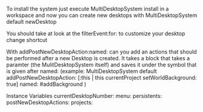 To install the system just execute 
	MultiDesktopSystem install
in a workspace and now you can create new desktops with
	MultiDesktopSystem default newDesktop

You should take at look at the filterEvent:for: to customize your desktop change shortcut

With addPostNewDesktopAction:named: can you add an actions that should be performed after a new Desktop is created. It takes a block that takes a paramter (the MulitDesktopSystem itself) and saves it under the symbol that is given after named: 
(example: MultiDesktopSystem default 
			addPostNewDesktopAction: [:this | this currentProject setWorldBackground: true] 
			named: #addBackground  )
			


Instance Variables
	currentDesktopNumber:		<Object>
	menu:		<Object>
	persistents:		<Object>
	postNewDesktopActions:		<Object>
	projects:		<Object>
	showMiniDesktops:		<Object>

currentDesktopNumber
	- xxxxx

menu
	- xxxxx

persistents
	- xxxxx

postNewDesktopActions
	- xxxxx

projects
	- xxxxx

showMiniDesktops
	- xxxxx
